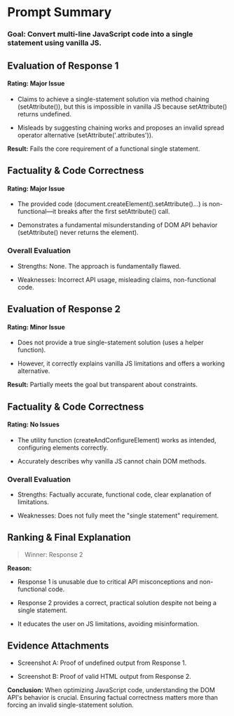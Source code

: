 # Prompt Summary

### Goal: Convert multi-line JavaScript code into a single statement using vanilla JS.

## Evaluation of Response 1

#### Rating: Major Issue

- Claims to achieve a single-statement solution via method chaining (setAttribute()), but this is impossible in vanilla JS because setAttribute() returns undefined.

- Misleads by suggesting chaining works and proposes an invalid spread operator alternative (setAttribute('.attributes')).

**Result:** Fails the core requirement of a functional single statement.

## Factuality & Code Correctness

#### Rating: Major Issue


- The provided code (document.createElement().setAttribute()...) is non-functional—it breaks after the first setAttribute() call.

- Demonstrates a fundamental misunderstanding of DOM API behavior (setAttribute() never returns the element).

### Overall Evaluation

- Strengths: None. The approach is fundamentally flawed.

- Weaknesses: Incorrect API usage, misleading claims, non-functional code.

## Evaluation of Response 2

#### Rating: Minor Issue

- Does not provide a true single-statement solution (uses a helper function).

- However, it correctly explains vanilla JS limitations and offers a working alternative.

**Result:** Partially meets the goal but transparent about constraints.

## Factuality & Code Correctness

#### Rating: No Issues

- The utility function (createAndConfigureElement) works as intended, configuring elements correctly.

- Accurately describes why vanilla JS cannot chain DOM methods.

### Overall Evaluation

- Strengths: Factually accurate, functional code, clear explanation of limitations.

- Weaknesses: Does not fully meet the "single statement" requirement.

## Ranking & Final Explanation

> Winner: Response 2

**Reason:**

- Response 1 is unusable due to critical API misconceptions and non-functional code.

- Response 2 provides a correct, practical solution despite not being a single statement.

- It educates the user on JS limitations, avoiding misinformation.

## Evidence Attachments

- Screenshot A: Proof of undefined output from Response 1.

- Screenshot B: Proof of valid HTML output from Response 2.

**Conclusion:** When optimizing JavaScript code, understanding the DOM API's behavior is crucial. Ensuring factual correctness matters more than forcing an invalid single-statement solution.
